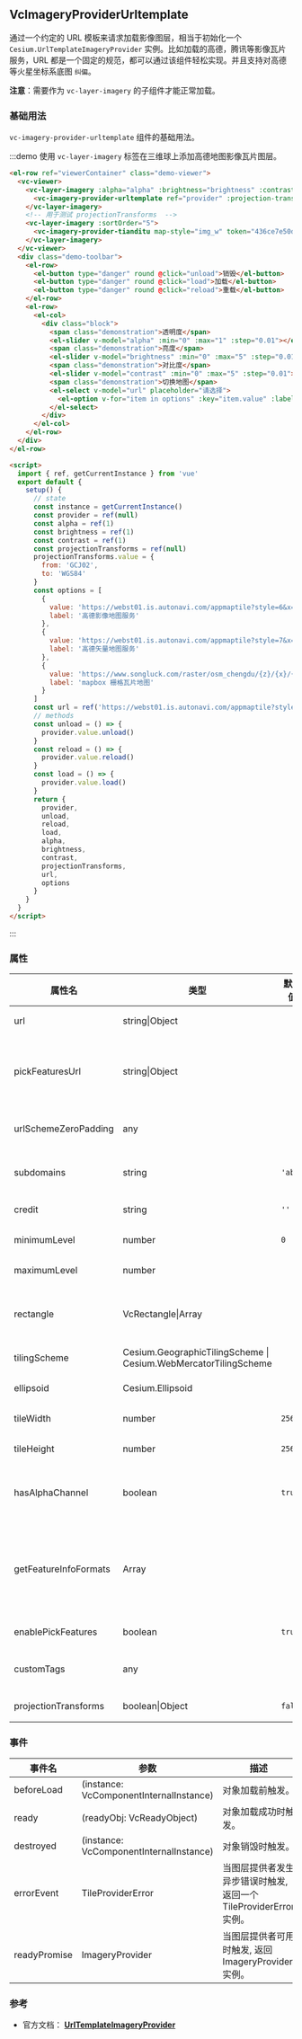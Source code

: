 ## VcImageryProviderUrltemplate

通过一个约定的 URL 模板来请求加载影像图层，相当于初始化一个 `Cesium.UrlTemplateImageryProvider` 实例。比如加载的高德，腾讯等影像瓦片服务，URL 都是一个固定的规范，都可以通过该组件轻松实现。并且支持对高德等火星坐标系底图 `纠偏`。

**注意**：需要作为 `vc-layer-imagery` 的子组件才能正常加载。

### 基础用法

`vc-imagery-provider-urltemplate` 组件的基础用法。

:::demo 使用 `vc-layer-imagery` 标签在三维球上添加高德地图影像瓦片图层。

```html
<el-row ref="viewerContainer" class="demo-viewer">
  <vc-viewer>
    <vc-layer-imagery :alpha="alpha" :brightness="brightness" :contrast="contrast" :sort-order="10">
      <vc-imagery-provider-urltemplate ref="provider" :projection-transforms="projectionTransforms" :url="url"></vc-imagery-provider-urltemplate>
    </vc-layer-imagery>
    <!-- 用于测试 projectionTransforms  -->
    <vc-layer-imagery :sortOrder="5">
      <vc-imagery-provider-tianditu map-style="img_w" token="436ce7e50d27eede2f2929307e6b33c0"></vc-imagery-provider-tianditu>
    </vc-layer-imagery>
  </vc-viewer>
  <div class="demo-toolbar">
    <el-row>
      <el-button type="danger" round @click="unload">销毁</el-button>
      <el-button type="danger" round @click="load">加载</el-button>
      <el-button type="danger" round @click="reload">重载</el-button>
    </el-row>
    <el-row>
      <el-col>
        <div class="block">
          <span class="demonstration">透明度</span>
          <el-slider v-model="alpha" :min="0" :max="1" :step="0.01"></el-slider>
          <span class="demonstration">亮度</span>
          <el-slider v-model="brightness" :min="0" :max="5" :step="0.01"></el-slider>
          <span class="demonstration">对比度</span>
          <el-slider v-model="contrast" :min="0" :max="5" :step="0.01"></el-slider>
          <span class="demonstration">切换地图</span>
          <el-select v-model="url" placeholder="请选择">
            <el-option v-for="item in options" :key="item.value" :label="item.label" :value="item.value"> </el-option>
          </el-select>
        </div>
      </el-col>
    </el-row>
  </div>
</el-row>

<script>
  import { ref, getCurrentInstance } from 'vue'
  export default {
    setup() {
      // state
      const instance = getCurrentInstance()
      const provider = ref(null)
      const alpha = ref(1)
      const brightness = ref(1)
      const contrast = ref(1)
      const projectionTransforms = ref(null)
      projectionTransforms.value = {
        from: 'GCJ02',
        to: 'WGS84'
      }
      const options = [
        {
          value: 'https://webst01.is.autonavi.com/appmaptile?style=6&x={x}&y={y}&z={z}',
          label: '高德影像地图服务'
        },
        {
          value: 'https://webst01.is.autonavi.com/appmaptile?style=7&x={x}&y={y}&z={z}',
          label: '高德矢量地图服务'
        },
        {
          value: 'https://www.songluck.com/raster/osm_chengdu/{z}/{x}/{y}.png',
          label: 'mapbox 栅格瓦片地图'
        }
      ]
      const url = ref('https://webst01.is.autonavi.com/appmaptile?style=7&x={x}&y={y}&z={z}')
      // methods
      const unload = () => {
        provider.value.unload()
      }
      const reload = () => {
        provider.value.reload()
      }
      const load = () => {
        provider.value.load()
      }
      return {
        provider,
        unload,
        reload,
        load,
        alpha,
        brightness,
        contrast,
        projectionTransforms,
        url,
        options
      }
    }
  }
</script>
```

:::

### 属性

| 属性名                | 类型            | 默认值  | 描述                                                                                         |
| --------------------- | --------------- | ------- | -------------------------------------------------------------------------------------------- |
| url                   | string\|Object  |         | `required` 指定服务地址。                                                                    |
| pickFeaturesUrl       | string\|Object  |         | `optional` 指定拾取对象属性的 url，如果无效，会返回 undefined。                              |
| urlSchemeZeroPadding  | any          |         | `optional` 指定每个瓦片中心的偏移值。                                                        |
| subdomains            | string          | `'abc'` | `optional` 指定服务的轮询子域名。                                                            |
| credit                | string          | `''`    | `optional` 指定服务的描述信息                                                                |
| minimumLevel          | number          | `0`     | `optional` 最小层级。                                                                        |
| maximumLevel          | number          |         | `optional` 最大层级。                                                                        |
| rectangle | VcRectangle\|Array   |         | `optional` 图层的矩形范围,此矩形限制了影像可见范围。                                         |
| tilingScheme | Cesium.GeographicTilingScheme \| Cesium.WebMercatorTilingScheme          |         | `optional` 指定服务的投影参数。                                                              |
| ellipsoid      | Cesium.Ellipsoid          |         | `optional` 参考椭球体。                                                                      |
| tileWidth             | number          | `256`   | `optional` 像元宽度。                                                                        |
| tileHeight            | number          | `256`   | `optional` 像元高度。                                                                        |
| hasAlphaChannel       | boolean         | `true`  | `optional` 设置为 true 表示图层包含 alpha 透明通道，反之没有。                               |
| getFeatureInfoFormats | Array           |         | `optional` 格式化拾取对象属性时提示信息位置，该项要设置 pickFeaturesUrl 且起作用时才起作用。 |
| enablePickFeatures    | boolean         | `true`  | `optional` 是否开启图层拾取。                                                                |
| customTags            | any          |         | `optional` 替换 url 模板中的自定义关键字。                                                   |
| projectionTransforms  | boolean\|Object | `false` | `optional` 指定纠偏参数。                                                                    |

### 事件

| 事件名       | 参数                                    | 描述                                                              |
| ------------ | --------------------------------------- | ----------------------------------------------------------------- |
| beforeLoad   | (instance: VcComponentInternalInstance) | 对象加载前触发。                                                  |
| ready        | (readyObj: VcReadyObject)               | 对象加载成功时触发。                                              |
| destroyed    | (instance: VcComponentInternalInstance) | 对象销毁时触发。                                                  |
| errorEvent   | TileProviderError                       | 当图层提供者发生异步错误时触发, 返回一个 TileProviderError 实例。 |
| readyPromise | ImageryProvider                         | 当图层提供者可用时触发, 返回 ImageryProvider 实例。               |

### 参考

- 官方文档： **[UrlTemplateImageryProvider](https://cesium.com/docs/cesiumjs-ref-doc/UrlTemplateImageryProvider.html)**
